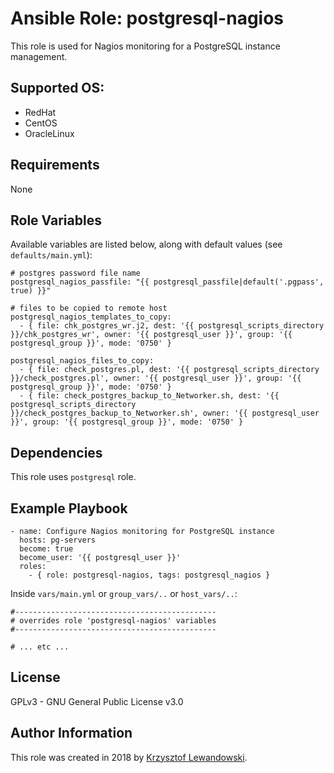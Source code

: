 Ansible Role: postgresql-nagios
===============================

This role is used for Nagios monitoring for a PostgreSQL instance management.

Supported OS:
-------------
* RedHat
* CentOS
* OracleLinux

Requirements
------------

None

Role Variables
--------------

Available variables are listed below, along with default values (see `defaults/main.yml`):

    # postgres password file name
    postgresql_nagios_passfile: "{{ postgresql_passfile|default('.pgpass', true) }}"

    # files to be copied to remote host
    postgresql_nagios_templates_to_copy:
      - { file: chk_postgres_wr.j2, dest: '{{ postgresql_scripts_directory }}/chk_postgres_wr', owner: '{{ postgresql_user }}', group: '{{ postgresql_group }}', mode: '0750' }

    postgresql_nagios_files_to_copy:
      - { file: check_postgres.pl, dest: '{{ postgresql_scripts_directory }}/check_postgres.pl', owner: '{{ postgresql_user }}', group: '{{ postgresql_group }}', mode: '0750' }
      - { file: check_postgres_backup_to_Networker.sh, dest: '{{ postgresql_scripts_directory }}/check_postgres_backup_to_Networker.sh', owner: '{{ postgresql_user }}', group: '{{ postgresql_group }}', mode: '0750' }

	  
Dependencies
------------

This role uses `postgresql` role.

Example Playbook
----------------

    - name: Configure Nagios monitoring for PostgreSQL instance
      hosts: pg-servers
      become: true
      become_user: '{{ postgresql_user }}'
      roles:
        - { role: postgresql-nagios, tags: postgresql_nagios }


Inside `vars/main.yml` or `group_vars/..` or `host_vars/..`:

    #---------------------------------------------
    # overrides role 'postgresql-nagios' variables
    #---------------------------------------------

    # ... etc ...


License
-------

GPLv3 - GNU General Public License v3.0

Author Information
------------------

This role was created in 2018 by [Krzysztof Lewandowski](mailto:Krzysztof.Lewandowski@fastmail.fm).


